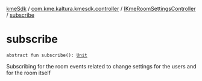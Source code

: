 [kmeSdk](../../index.md) / [com.kme.kaltura.kmesdk.controller](../index.md) / [IKmeRoomSettingsController](index.md) / [subscribe](./subscribe.md)

# subscribe

`abstract fun subscribe(): `[`Unit`](https://kotlinlang.org/api/latest/jvm/stdlib/kotlin/-unit/index.html)

Subscribing for the room events related to change settings
for the users and for the room itself

